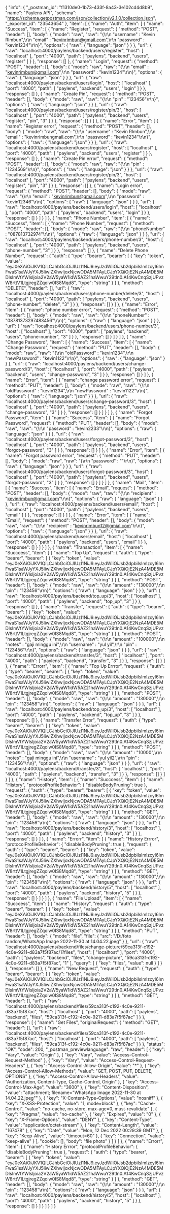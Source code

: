{
	"info": {
		"_postman_id": "f1310de0-1b73-433f-8a43-3e102cd4d8b9",
		"name": "Paylens API",
		"schema": "https://schema.getpostman.com/json/collection/v2.1.0/collection.json",
		"_exporter_id": "23543654"
	},
	"item": [
		{
			"name": "Auth",
			"item": [
				{
					"name": "Success",
					"item": [
						{
							"name": "Register",
							"request": {
								"method": "POST",
								"header": [],
								"body": {
									"mode": "raw",
									"raw": "{\r\n    \"username\" : \"Kevin RImbun\",\r\n    \"email\" : \"kevinrimbun@gmail.com\",\r\n    \"password\" : \"kevin1234\"\r\n}",
									"options": {
										"raw": {
											"language": "json"
										}
									}
								},
								"url": {
									"raw": "localhost:4000/paylens/backend/users/register",
									"host": [
										"localhost"
									],
									"port": "4000",
									"path": [
										"paylens",
										"backend",
										"users",
										"register"
									]
								}
							},
							"response": []
						},
						{
							"name": "Login",
							"request": {
								"method": "POST",
								"header": [],
								"body": {
									"mode": "raw",
									"raw": "{\r\n    \"email\" : \"kevinrimbun@gmail.com\",\r\n    \"password\" : \"kevin1234\"\r\n}",
									"options": {
										"raw": {
											"language": "json"
										}
									}
								},
								"url": {
									"raw": "localhost:4000/paylens/backend/users/login",
									"host": [
										"localhost"
									],
									"port": "4000",
									"path": [
										"paylens",
										"backend",
										"users",
										"login"
									]
								}
							},
							"response": []
						},
						{
							"name": "Create Pin",
							"request": {
								"method": "POST",
								"header": [],
								"body": {
									"mode": "raw",
									"raw": "{\r\n    \"pin\" : \"123456\"\r\n}",
									"options": {
										"raw": {
											"language": "json"
										}
									}
								},
								"url": {
									"raw": "localhost:4000/paylens/backend/users/register/pin/3",
									"host": [
										"localhost"
									],
									"port": "4000",
									"path": [
										"paylens",
										"backend",
										"users",
										"register",
										"pin",
										"3"
									]
								}
							},
							"response": []
						}
					]
				},
				{
					"name": "Error",
					"item": [
						{
							"name": "Register error",
							"request": {
								"method": "POST",
								"header": [],
								"body": {
									"mode": "raw",
									"raw": "{\r\n    \"username\" : \"Kevin RImbun\",\r\n    \"email\" : \"kevinrimbungmail.com\",\r\n    \"password\" : \"kevin1234\"\r\n}",
									"options": {
										"raw": {
											"language": "json"
										}
									}
								},
								"url": {
									"raw": "localhost:4000/paylens/backend/users/register",
									"host": [
										"localhost"
									],
									"port": "4000",
									"path": [
										"paylens",
										"backend",
										"users",
										"register"
									]
								}
							},
							"response": []
						},
						{
							"name": "Create Pin error",
							"request": {
								"method": "POST",
								"header": [],
								"body": {
									"mode": "raw",
									"raw": "{\r\n    \"pin\" : \"1234569\"\r\n}",
									"options": {
										"raw": {
											"language": "json"
										}
									}
								},
								"url": {
									"raw": "localhost:4000/paylens/backend/users/register/pin/3",
									"host": [
										"localhost"
									],
									"port": "4000",
									"path": [
										"paylens",
										"backend",
										"users",
										"register",
										"pin",
										"3"
									]
								}
							},
							"response": []
						},
						{
							"name": "Login error",
							"request": {
								"method": "POST",
								"header": [],
								"body": {
									"mode": "raw",
									"raw": "{\r\n    \"email\" : \"kevinrimbun@gmail.com\",\r\n    \"password\" : \"kevin12346\"\r\n}",
									"options": {
										"raw": {
											"language": "json"
										}
									}
								},
								"url": {
									"raw": "localhost:4000/paylens/backend/users/login",
									"host": [
										"localhost"
									],
									"port": "4000",
									"path": [
										"paylens",
										"backend",
										"users",
										"login"
									]
								}
							},
							"response": []
						}
					]
				}
			]
		},
		{
			"name": "Phone Number",
			"item": [
				{
					"name": "Success",
					"item": [
						{
							"name": "Phone Number",
							"request": {
								"method": "POST",
								"header": [],
								"body": {
									"mode": "raw",
									"raw": "{\r\n    \"phoneNumber\" : \"087813732974\"\r\n}",
									"options": {
										"raw": {
											"language": "json"
										}
									}
								},
								"url": {
									"raw": "localhost:4000/paylens/backend/users/phone-number/3",
									"host": [
										"localhost"
									],
									"port": "4000",
									"path": [
										"paylens",
										"backend",
										"users",
										"phone-number",
										"3"
									]
								}
							},
							"response": []
						},
						{
							"name": "Delete Phone Number",
							"request": {
								"auth": {
									"type": "bearer",
									"bearer": [
										{
											"key": "token",
											"value": "eyJ0eXAiOiJKV1QiLCJhbGciOiJIUzI1NiJ9.eyJzdWIiOiJsb2dpbiIsImlzcyI6ImFwaS1saWJyYXJ5IiwiZXhwIjoxNjcwODA5MTAyLCJpYXQiOjE2NzA4MDE5MDIsImVtYWlsIjoia2V2aW5yaW1idW5AZ21haWwuY29tIn0.A14KwCnqSzjUPvzW8rttV1LtgjregZZqoiw0IS8Mqd8",
											"type": "string"
										}
									]
								},
								"method": "DELETE",
								"header": [],
								"url": {
									"raw": "localhost:4000/paylens/backend/users/phone-number/delete/3",
									"host": [
										"localhost"
									],
									"port": "4000",
									"path": [
										"paylens",
										"backend",
										"users",
										"phone-number",
										"delete",
										"3"
									]
								}
							},
							"response": []
						}
					]
				},
				{
					"name": "Error",
					"item": [
						{
							"name": "phone number error",
							"request": {
								"method": "POST",
								"header": [],
								"body": {
									"mode": "raw",
									"raw": "{\r\n    \"phoneNumber\" : \"08781373297483456\"\r\n}",
									"options": {
										"raw": {
											"language": "json"
										}
									}
								},
								"url": {
									"raw": "localhost:4000/paylens/backend/users/phone-number/3",
									"host": [
										"localhost"
									],
									"port": "4000",
									"path": [
										"paylens",
										"backend",
										"users",
										"phone-number",
										"3"
									]
								}
							},
							"response": []
						}
					]
				}
			]
		},
		{
			"name": "Change Password",
			"item": [
				{
					"name": "Success",
					"item": [
						{
							"name": "Change Password",
							"request": {
								"method": "PUT",
								"header": [],
								"body": {
									"mode": "raw",
									"raw": "{\r\n    \"oldPassword\" : \"kevin1234\",\r\n    \"newPassword\" : \"kevin1122\"\r\n}",
									"options": {
										"raw": {
											"language": "json"
										}
									}
								},
								"url": {
									"raw": "localhost:4000/paylens/backend/users/change-password/3",
									"host": [
										"localhost"
									],
									"port": "4000",
									"path": [
										"paylens",
										"backend",
										"users",
										"change-password",
										"3"
									]
								}
							},
							"response": []
						}
					]
				},
				{
					"name": "Error",
					"item": [
						{
							"name": "change password error",
							"request": {
								"method": "PUT",
								"header": [],
								"body": {
									"mode": "raw",
									"raw": "{\r\n    \"oldPassword\" : \"kevin1234\",\r\n    \"newPassword\" : \"kevin1122\"\r\n}",
									"options": {
										"raw": {
											"language": "json"
										}
									}
								},
								"url": {
									"raw": "localhost:4000/paylens/backend/users/change-password/3",
									"host": [
										"localhost"
									],
									"port": "4000",
									"path": [
										"paylens",
										"backend",
										"users",
										"change-password",
										"3"
									]
								}
							},
							"response": []
						}
					]
				}
			]
		},
		{
			"name": "Forgot Password",
			"item": [
				{
					"name": "Success",
					"item": [
						{
							"name": "Forgot Password",
							"request": {
								"method": "PUT",
								"header": [],
								"body": {
									"mode": "raw",
									"raw": "{\r\n    \"password\" : \"kevin2233\"\r\n}",
									"options": {
										"raw": {
											"language": "json"
										}
									}
								},
								"url": {
									"raw": "localhost:4000/paylens/backend/users/forgot-password/3",
									"host": [
										"localhost"
									],
									"port": "4000",
									"path": [
										"paylens",
										"backend",
										"users",
										"forgot-password",
										"3"
									]
								}
							},
							"response": []
						}
					]
				},
				{
					"name": "Error",
					"item": [
						{
							"name": "Forgot password error",
							"request": {
								"method": "PUT",
								"header": [],
								"body": {
									"mode": "raw",
									"raw": "{\r\n    \"password\" : \"\"\r\n}",
									"options": {
										"raw": {
											"language": "json"
										}
									}
								},
								"url": {
									"raw": "localhost:4000/paylens/backend/users/forgot-password/3",
									"host": [
										"localhost"
									],
									"port": "4000",
									"path": [
										"paylens",
										"backend",
										"users",
										"forgot-password",
										"3"
									]
								}
							},
							"response": []
						}
					]
				}
			]
		},
		{
			"name": "Mail",
			"item": [
				{
					"name": "Success",
					"item": [
						{
							"name": "Email",
							"request": {
								"method": "POST",
								"header": [],
								"body": {
									"mode": "raw",
									"raw": "{\r\n    \"recipient\" : \"kevinrimbun@gmail.com\"\r\n}",
									"options": {
										"raw": {
											"language": "json"
										}
									}
								},
								"url": {
									"raw": "localhost:4000/paylens/backend/users/email",
									"host": [
										"localhost"
									],
									"port": "4000",
									"path": [
										"paylens",
										"backend",
										"users",
										"email"
									]
								}
							},
							"response": []
						}
					]
				},
				{
					"name": "Error",
					"item": [
						{
							"name": "Email",
							"request": {
								"method": "POST",
								"header": [],
								"body": {
									"mode": "raw",
									"raw": "{\r\n    \"recipient\" : \"kevinrimbun12@gmial.com\"\r\n}",
									"options": {
										"raw": {
											"language": "json"
										}
									}
								},
								"url": {
									"raw": "localhost:4000/paylens/backend/users/email",
									"host": [
										"localhost"
									],
									"port": "4000",
									"path": [
										"paylens",
										"backend",
										"users",
										"email"
									]
								}
							},
							"response": []
						}
					]
				}
			]
		},
		{
			"name": "Transaction",
			"item": [
				{
					"name": "Succcess",
					"item": [
						{
							"name": "Top Up",
							"request": {
								"auth": {
									"type": "bearer",
									"bearer": [
										{
											"key": "token",
											"value": "eyJ0eXAiOiJKV1QiLCJhbGciOiJIUzI1NiJ9.eyJzdWIiOiJsb2dpbiIsImlzcyI6ImFwaS1saWJyYXJ5IiwiZXhwIjoxNjcwODA5MTAyLCJpYXQiOjE2NzA4MDE5MDIsImVtYWlsIjoia2V2aW5yaW1idW5AZ21haWwuY29tIn0.A14KwCnqSzjUPvzW8rttV1LtgjregZZqoiw0IS8Mqd8",
											"type": "string"
										}
									]
								},
								"method": "POST",
								"header": [],
								"body": {
									"mode": "raw",
									"raw": "{\r\n    \"amount\" : \"130000\",\r\n    \"pin\" : \"123456\"\r\n}",
									"options": {
										"raw": {
											"language": "json"
										}
									}
								},
								"url": {
									"raw": "localhost:4000/paylens/backend/top_up/3",
									"host": [
										"localhost"
									],
									"port": "4000",
									"path": [
										"paylens",
										"backend",
										"top_up",
										"3"
									]
								}
							},
							"response": []
						},
						{
							"name": "Transfer",
							"request": {
								"auth": {
									"type": "bearer",
									"bearer": [
										{
											"key": "token",
											"value": "eyJ0eXAiOiJKV1QiLCJhbGciOiJIUzI1NiJ9.eyJzdWIiOiJsb2dpbiIsImlzcyI6ImFwaS1saWJyYXJ5IiwiZXhwIjoxNjcwODA5MTAyLCJpYXQiOjE2NzA4MDE5MDIsImVtYWlsIjoia2V2aW5yaW1idW5AZ21haWwuY29tIn0.A14KwCnqSzjUPvzW8rttV1LtgjregZZqoiw0IS8Mqd8",
											"type": "string"
										}
									]
								},
								"method": "POST",
								"header": [],
								"body": {
									"mode": "raw",
									"raw": "{\r\n    \"amount\" : \"100000\",\r\n    \"notes\" : \"gaji minggu ini\",\r\n    \"username\" : \"yul yil\",\r\n    \"pin\" : \"123456\"\r\n}",
									"options": {
										"raw": {
											"language": "json"
										}
									}
								},
								"url": {
									"raw": "localhost:4000/paylens/backend/transfer/3",
									"host": [
										"localhost"
									],
									"port": "4000",
									"path": [
										"paylens",
										"backend",
										"transfer",
										"3"
									]
								}
							},
							"response": []
						}
					]
				},
				{
					"name": "Errorr",
					"item": [
						{
							"name": "Top Up Errror",
							"request": {
								"auth": {
									"type": "bearer",
									"bearer": [
										{
											"key": "token",
											"value": "eyJ0eXAiOiJKV1QiLCJhbGciOiJIUzI1NiJ9.eyJzdWIiOiJsb2dpbiIsImlzcyI6ImFwaS1saWJyYXJ5IiwiZXhwIjoxNjcwODA5MTAyLCJpYXQiOjE2NzA4MDE5MDIsImVtYWlsIjoia2V2aW5yaW1idW5AZ21haWwuY29tIn0.A14KwCnqSzjUPvzW8rttV1LtgjregZZqoiw0IS8Mqd8",
											"type": "string"
										}
									]
								},
								"method": "POST",
								"header": [],
								"body": {
									"mode": "raw",
									"raw": "{\r\n    \"amount\" : \"130000\",\r\n    \"pin\" : \"123458\"\r\n}",
									"options": {
										"raw": {
											"language": "json"
										}
									}
								},
								"url": {
									"raw": "localhost:4000/paylens/backend/top_up/3",
									"host": [
										"localhost"
									],
									"port": "4000",
									"path": [
										"paylens",
										"backend",
										"top_up",
										"3"
									]
								}
							},
							"response": []
						},
						{
							"name": "Transfer Error",
							"request": {
								"auth": {
									"type": "bearer",
									"bearer": [
										{
											"key": "token",
											"value": "eyJ0eXAiOiJKV1QiLCJhbGciOiJIUzI1NiJ9.eyJzdWIiOiJsb2dpbiIsImlzcyI6ImFwaS1saWJyYXJ5IiwiZXhwIjoxNjcwODA5MTAyLCJpYXQiOjE2NzA4MDE5MDIsImVtYWlsIjoia2V2aW5yaW1idW5AZ21haWwuY29tIn0.A14KwCnqSzjUPvzW8rttV1LtgjregZZqoiw0IS8Mqd8",
											"type": "string"
										}
									]
								},
								"method": "POST",
								"header": [],
								"body": {
									"mode": "raw",
									"raw": "{\r\n    \"amount\" : \"10000\",\r\n    \"notes\" : \"gaji minggu ini\",\r\n    \"username\" : \"yul yil2\",\r\n    \"pin\" : \"123456\"\r\n}",
									"options": {
										"raw": {
											"language": "json"
										}
									}
								},
								"url": {
									"raw": "localhost:4000/paylens/backend/transfer/3",
									"host": [
										"localhost"
									],
									"port": "4000",
									"path": [
										"paylens",
										"backend",
										"transfer",
										"3"
									]
								}
							},
							"response": []
						}
					]
				}
			]
		},
		{
			"name": "History",
			"item": [
				{
					"name": "Succcess",
					"item": [
						{
							"name": "History",
							"protocolProfileBehavior": {
								"disableBodyPruning": true
							},
							"request": {
								"auth": {
									"type": "bearer",
									"bearer": [
										{
											"key": "token",
											"value": "eyJ0eXAiOiJKV1QiLCJhbGciOiJIUzI1NiJ9.eyJzdWIiOiJsb2dpbiIsImlzcyI6ImFwaS1saWJyYXJ5IiwiZXhwIjoxNjcwODA5MTAyLCJpYXQiOjE2NzA4MDE5MDIsImVtYWlsIjoia2V2aW5yaW1idW5AZ21haWwuY29tIn0.A14KwCnqSzjUPvzW8rttV1LtgjregZZqoiw0IS8Mqd8",
											"type": "string"
										}
									]
								},
								"method": "GET",
								"header": [],
								"body": {
									"mode": "raw",
									"raw": "{\r\n    \"amount\" : \"130000\",\r\n    \"pin\" : \"123456\"\r\n}",
									"options": {
										"raw": {
											"language": "json"
										}
									}
								},
								"url": {
									"raw": "localhost:4000/paylens/backend/history/3",
									"host": [
										"localhost"
									],
									"port": "4000",
									"path": [
										"paylens",
										"backend",
										"history",
										"3"
									]
								}
							},
							"response": []
						}
					]
				},
				{
					"name": "Errorr",
					"item": [
						{
							"name": "History Errror",
							"protocolProfileBehavior": {
								"disableBodyPruning": true
							},
							"request": {
								"auth": {
									"type": "bearer",
									"bearer": [
										{
											"key": "token",
											"value": "eyJ0eXAiOiJKV1QiLCJhbGciOiJIUzI1NiJ9.eyJzdWIiOiJsb2dpbiIsImlzcyI6ImFwaS1saWJyYXJ5IiwiZXhwIjoxNjcwODA5MTAyLCJpYXQiOjE2NzA4MDE5MDIsImVtYWlsIjoia2V2aW5yaW1idW5AZ21haWwuY29tIn0.A14KwCnqSzjUPvzW8rttV1LtgjregZZqoiw0IS8Mqd8",
											"type": "string"
										}
									]
								},
								"method": "GET",
								"header": [],
								"body": {
									"mode": "raw",
									"raw": "{\r\n    \"amount\" : \"130000\",\r\n    \"pin\" : \"123458\"\r\n}",
									"options": {
										"raw": {
											"language": "json"
										}
									}
								},
								"url": {
									"raw": "localhost:4000/paylens/backend/history/5",
									"host": [
										"localhost"
									],
									"port": "4000",
									"path": [
										"paylens",
										"backend",
										"history",
										"5"
									]
								}
							},
							"response": []
						}
					]
				}
			]
		},
		{
			"name": "File Upload",
			"item": [
				{
					"name": "Succcess",
					"item": [
						{
							"name": "History",
							"request": {
								"auth": {
									"type": "bearer",
									"bearer": [
										{
											"key": "token",
											"value": "eyJ0eXAiOiJKV1QiLCJhbGciOiJIUzI1NiJ9.eyJzdWIiOiJsb2dpbiIsImlzcyI6ImFwaS1saWJyYXJ5IiwiZXhwIjoxNjcwODA5MTAyLCJpYXQiOjE2NzA4MDE5MDIsImVtYWlsIjoia2V2aW5yaW1idW5AZ21haWwuY29tIn0.A14KwCnqSzjUPvzW8rttV1LtgjregZZqoiw0IS8Mqd8",
											"type": "string"
										}
									]
								},
								"method": "PUT",
								"header": [],
								"body": {
									"mode": "file",
									"file": {
										"src": "/D:/foto random/WhatsApp Image 2022-11-30 at 14.04.22.jpeg"
									}
								},
								"url": {
									"raw": "localhost:4000/paylens/backend/files/change-picture/59ca313f-c192-4c0e-9211-d83a7f5f87ac/1?files",
									"host": [
										"localhost"
									],
									"port": "4000",
									"path": [
										"paylens",
										"backend",
										"files",
										"change-picture",
										"59ca313f-c192-4c0e-9211-d83a7f5f87ac",
										"1"
									],
									"query": [
										{
											"key": "files",
											"value": null
										}
									]
								}
							},
							"response": []
						},
						{
							"name": "New Request",
							"request": {
								"auth": {
									"type": "bearer",
									"bearer": [
										{
											"key": "token",
											"value": "eyJ0eXAiOiJKV1QiLCJhbGciOiJIUzI1NiJ9.eyJzdWIiOiJsb2dpbiIsImlzcyI6ImFwaS1saWJyYXJ5IiwiZXhwIjoxNjcwODA5MTAyLCJpYXQiOjE2NzA4MDE5MDIsImVtYWlsIjoia2V2aW5yaW1idW5AZ21haWwuY29tIn0.A14KwCnqSzjUPvzW8rttV1LtgjregZZqoiw0IS8Mqd8",
											"type": "string"
										}
									]
								},
								"method": "GET",
								"header": [],
								"url": {
									"raw": "localhost:4000/paylens/backend/files/59ca313f-c192-4c0e-9211-d83a7f5f87ac",
									"host": [
										"localhost"
									],
									"port": "4000",
									"path": [
										"paylens",
										"backend",
										"files",
										"59ca313f-c192-4c0e-9211-d83a7f5f87ac"
									]
								}
							},
							"response": [
								{
									"name": "Get Files",
									"originalRequest": {
										"method": "GET",
										"header": [],
										"url": {
											"raw": "localhost:4000/paylens/backend/files/59ca313f-c192-4c0e-9211-d83a7f5f87ac",
											"host": [
												"localhost"
											],
											"port": "4000",
											"path": [
												"paylens",
												"backend",
												"files",
												"59ca313f-c192-4c0e-9211-d83a7f5f87ac"
											]
										}
									},
									"status": "OK",
									"code": 200,
									"_postman_previewlanguage": "raw",
									"header": [
										{
											"key": "Vary",
											"value": "Origin"
										},
										{
											"key": "Vary",
											"value": "Access-Control-Request-Method"
										},
										{
											"key": "Vary",
											"value": "Access-Control-Request-Headers"
										},
										{
											"key": "Access-Control-Allow-Origin",
											"value": "*"
										},
										{
											"key": "Access-Control-Allow-Methods",
											"value": "GET, POST, PUT, DELETE, OPTIONS"
										},
										{
											"key": "Access-Control-Allow-Headers",
											"value": "Authorization, Content-Type, Cache-Control, Origin"
										},
										{
											"key": "Access-Control-Max-Age",
											"value": "3600"
										},
										{
											"key": "Content-Disposition",
											"value": "attachment; filename=\"WhatsApp Image 2022-11-30 at 14.04.22.jpeg\""
										},
										{
											"key": "X-Content-Type-Options",
											"value": "nosniff"
										},
										{
											"key": "X-XSS-Protection",
											"value": "1; mode=block"
										},
										{
											"key": "Cache-Control",
											"value": "no-cache, no-store, max-age=0, must-revalidate"
										},
										{
											"key": "Pragma",
											"value": "no-cache"
										},
										{
											"key": "Expires",
											"value": "0"
										},
										{
											"key": "X-Frame-Options",
											"value": "DENY"
										},
										{
											"key": "Content-Type",
											"value": "application/octet-stream"
										},
										{
											"key": "Content-Length",
											"value": "167478"
										},
										{
											"key": "Date",
											"value": "Mon, 12 Dec 2022 00:29:39 GMT"
										},
										{
											"key": "Keep-Alive",
											"value": "timeout=60"
										},
										{
											"key": "Connection",
											"value": "keep-alive"
										}
									],
									"cookie": [],
									"body": "file photo"
								}
							]
						}
					]
				},
				{
					"name": "Errorr",
					"item": [
						{
							"name": "History Errror",
							"protocolProfileBehavior": {
								"disableBodyPruning": true
							},
							"request": {
								"auth": {
									"type": "bearer",
									"bearer": [
										{
											"key": "token",
											"value": "eyJ0eXAiOiJKV1QiLCJhbGciOiJIUzI1NiJ9.eyJzdWIiOiJsb2dpbiIsImlzcyI6ImFwaS1saWJyYXJ5IiwiZXhwIjoxNjcwODA5MTAyLCJpYXQiOjE2NzA4MDE5MDIsImVtYWlsIjoia2V2aW5yaW1idW5AZ21haWwuY29tIn0.A14KwCnqSzjUPvzW8rttV1LtgjregZZqoiw0IS8Mqd8",
											"type": "string"
										}
									]
								},
								"method": "GET",
								"header": [],
								"body": {
									"mode": "raw",
									"raw": "{\r\n    \"amount\" : \"130000\",\r\n    \"pin\" : \"123458\"\r\n}",
									"options": {
										"raw": {
											"language": "json"
										}
									}
								},
								"url": {
									"raw": "localhost:4000/paylens/backend/history/5",
									"host": [
										"localhost"
									],
									"port": "4000",
									"path": [
										"paylens",
										"backend",
										"history",
										"5"
									]
								}
							},
							"response": []
						}
					]
				}
			]
		}
	]
}